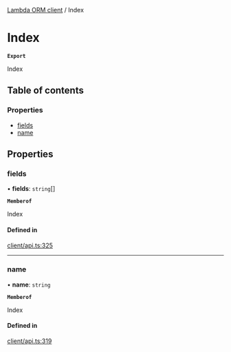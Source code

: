 [Lambda ORM client](../README.md) / Index

# Index

**`Export`**

Index

## Table of contents

### Properties

- [fields](Index.md#fields)
- [name](Index.md#name)

## Properties

### fields

• **fields**: `string`[]

**`Memberof`**

Index

#### Defined in

[client/api.ts:325](https://github.com/FlavioLionelRita/lambdaorm-client-node/blob/ef76354/src/lib/client/api.ts#L325)

___

### name

• **name**: `string`

**`Memberof`**

Index

#### Defined in

[client/api.ts:319](https://github.com/FlavioLionelRita/lambdaorm-client-node/blob/ef76354/src/lib/client/api.ts#L319)
